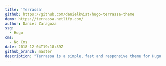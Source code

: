 ```yaml
---
title: 'Terrassa'
github: https://github.com/danielkvist/hugo-terrassa-theme
demo: https://terrassa.netlify.com/
author: Daniel Zaragoza
ssg:
  - Hugo
cms:
  - No Cms
date: 2018-12-04T19:18:39Z
github_branch: master
description: "Terrassa is a simple, fast and responsive theme for Hugo with a strong focus on accessibility."
---
```

